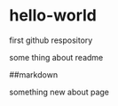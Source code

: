 # hello-world
first github respository

some thing about readme

##markdown

something new about page
